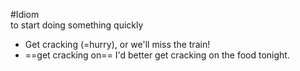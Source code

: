 #Idiom  
to start doing something quickly

- Get cracking (=hurry), or we'll miss the train!
- ==get cracking on== I'd better get cracking on the food tonight.